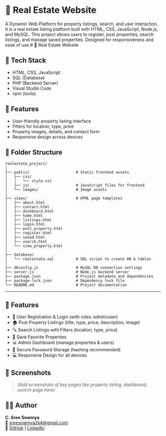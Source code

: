 # 🏡 Real Estate Website

A Dynamic Web Platform for property listings, search, and user interaction. It is a real estate listing platform built with HTML, CSS, JavaScript, Node.js, and MySQL. This project allows users to register, post properties, search listings, and manage saved properties. Designed for responsiveness and ease of use.# 🏡 Real Estate Website

## 🔧 Tech Stack
- HTML, CSS, JavaScript
- SQL (Database)
- PHP (Backend Server)
- Visual Studio Code
- npm (tools)

## 🚀 Features
- User-friendly property listing interface
- Filters for location, type, price
- Property images, details, and contact form
- Responsive design across devices

## 📂 Folder Structure

```
realestate_project/
│
├── public/                     # Static frontend assets
│   ├── css/
│   │   └── style.css
│   ├── js/                     # JavaScript files for frontend
│   └── images/                 # Image assets
│
├── views/                      # HTML page templates
│   ├── about.html
│   ├── contact.html
│   ├── dashboard.html
│   ├── home.html
│   ├── listings.html
│   ├── login.html
│   ├── post_property.html
│   ├── register.html
│   ├── saved.html
│   ├── search.html
│   └── view_property.html
│
├── database/
│   └── realestate.sql          # SQL script to create DB & tables
│
├── dbconfig.js                 # MySQL DB connection settings
├── server.js                   # Node.js backend server
├── package.json                # Project metadata and dependencies
├── package-lock.json           # Dependency lock file
└── README.md                   # Project documentation
```

---

## 🚀 Features

- 🧾 User Registration & Login (with roles: admin/user)
- 🏠 Post Property Listings (title, type, price, description, image)
- 🔍 Search Listings with Filters (location, type, price)
- 💾 Save Favorite Properties
- 📊 Admin Dashboard (manage properties & users)
- 🔐 Secure Password Storage (hashing recommended)
- 💻 Responsive Design for all devices

## 📸 Screenshots

> *(Add screenshots of key pages like property listing, dashboard, search page here)*

## 🙋‍♀️ Author

**C. Sree Sowmya**  
📧 sreesowmya2k4@gmail.com  
🔗 [GitHub](https://github.com/SreeSowmya2004) | [LinkedIn](https://linkedin.com/in/sree-sowmya-0b6742283)
